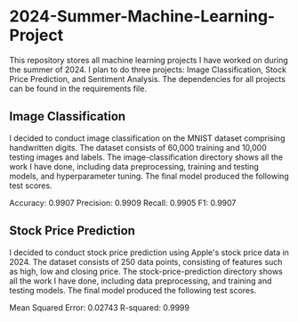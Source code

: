 # 2024-Summer-Machine-Learning-Project
This repository stores all machine learning projects I have worked on during the summer of 2024.
I plan to do three projects: Image Classification, Stock Price Prediction, and Sentiment Analysis. The dependencies for all projects can be found in the requirements file.

## Image Classification
I decided to conduct image classification on the MNIST dataset comprising handwritten digits. The dataset consists of 60,000 training and 10,000 testing images and labels. The image-classification directory shows all the work I have done, including data preprocessing, training and testing models, and hyperparameter tuning. The final model produced the following test scores.

Accuracy: 0.9907
Precision: 0.9909
Recall: 0.9905
F1: 0.9907

## Stock Price Prediction
I decided to conduct stock price prediction using Apple's stock price data in 2024. The dataset consists of 250 data points, consisting of features such as high, low and closing price. The stock-price-prediction directory shows all the work I have done, including data preprocessing, and training and testing models. The final model produced the following test scores.

Mean Squared Error: 0.02743
R-squared: 0.9999
